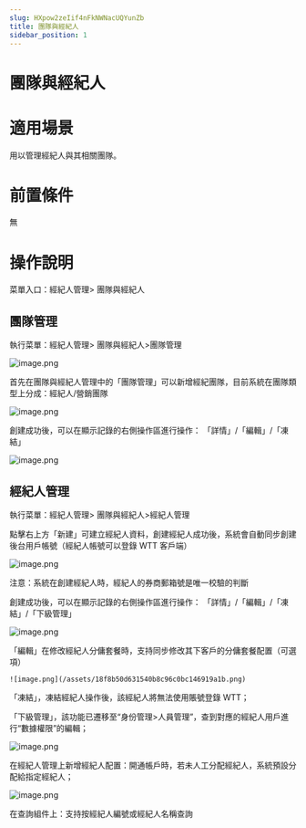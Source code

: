 ```yaml
---
slug: HXpow2zeIif4nFkNWNacUQYunZb
title: 團隊與經紀人
sidebar_position: 1
---
```



# 團隊與經紀人


# 適用場景


用以管理經紀人與其相關團隊。


# 前置條件


無


# 操作說明


菜單入口：經紀人管理> 團隊與經紀人


## 團隊管理


執行菜單：經紀人管理> 團隊與經紀人>團隊管理


![image.png](/assets/70dd20e5621c3b9eac0ccb2705365391.png)


首先在團隊與經紀人管理中的「團隊管理」可以新增經紀團隊，目前系統在團隊類型上分成：經紀人/營銷團隊


![image.png](/assets/78e12490f74b6c87123ba314dffbff1a.png)


創建成功後，可以在顯示記錄的右側操作區進行操作： 「詳情」/「編輯」/「凍結」


![image.png](/assets/bf4ab8e3a91afc6020c57d6a9c3a468d.png)


## 經紀人管理


執行菜單：經紀人管理> 團隊與經紀人>經紀人管理


點擊右上方「新建」可建立經紀人資料，創建經紀人成功後，系統會自動同步創建後台用戶帳號（經紀人帳號可以登錄 WTT 客戶端）


![image.png](/assets/8481c9791928f2d49f2c18b2655e1411.png)


注意：系統在創建經紀人時，經紀人的券商郵箱號是唯一校驗的判斷


創建成功後，可以在顯示記錄的右側操作區進行操作： 「詳情」/「編輯」/「凍結」/「下級管理」


![image.png](/assets/d5b33583657b6f448b464f80095d0c23.png)


「編輯」在修改經紀人分傭套餐時，支持同步修改其下客戶的分傭套餐配置（可選項）


    ![image.png](/assets/18f8b50d631540b8c96c0bc146919a1b.png)


「凍結」，凍結經紀人操作後，該經紀人將無法使用賬號登錄 WTT；


「下級管理」，該功能已遷移至“身份管理>人員管理”，查到對應的經紀人用戶進行“數據權限”的編輯；


![image.png](/assets/67cc0d1daeb88e0e1b45adc13495a86c.png)


在經紀人管理上新增經紀人配置：開通帳戶時，若未人工分配經紀人，系統預設分配給指定經紀人；


![image.png](/assets/4e5d9f3b32373f9dc157ee004bd5c2cc.png)


在查詢組件上：支持按經紀人編號或經紀人名稱查詢

